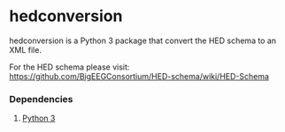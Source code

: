 # hedconversion

hedconversion is a Python 3 package that convert the HED schema to an XML file. 

For the HED schema please visit: <https://github.com/BigEEGConsortium/HED-schema/wiki/HED-Schema>

### Dependencies
1) [Python 3](https://www.python.org/downloads/)
